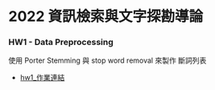 # 2022 資訊檢索與文字探勘導論 

### HW1 - Data Preprocessing
使用 Porter Stemming 與 stop word removal 來製作 斷詞列表
* [hw1_作業連結](https://github.com/stephanie0324/2022_Information_Retrieve/tree/main/HW1)
